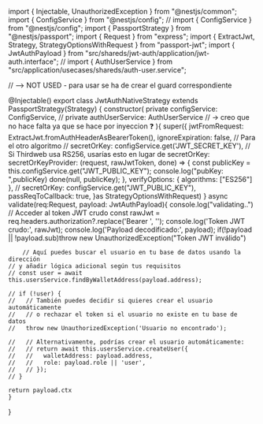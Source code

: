 import { Injectable, UnauthorizedException } from "@nestjs/common";
import { ConfigService } from "@nestjs/config";
// import { ConfigService } from "@nestjs/config";
import { PassportStrategy } from "@nestjs/passport";
import { Request } from "express";
import { ExtractJwt, Strategy, StrategyOptionsWithRequest } from "passport-jwt";
import { JwtAuthPayload } from "src/shareds/jwt-auth/application/jwt-auth.interface";
// import { AuthUserService } from "src/application/usecases/shareds/auth-user.service";

// --> NOT USED - para usar se ha de crear el guard correspondiente

@Injectable()
export class JwtAuthNativeStrategy extends PassportStrategy(Strategy) {
    constructor(
        private configService: ConfigService,
        // private authUserService: AuthUserService // -> creo que no hace falta ya que se hace por inyeccion ❓
    ){
        super({
            jwtFromRequest: ExtractJwt.fromAuthHeaderAsBearerToken(),
            ignoreExpiration: false,
            // Para el otro algoritmo
            // secretOrKey: configService.get<string>('JWT_SECRET_KEY'),
            // Si Thirdweb usa RS256, usarías esto en lugar de secretOrKey:
            secretOrKeyProvider: (request, rawJwtToken, done) => {
                const publicKey = this.configService.get<string>("JWT_PUBLIC_KEY");
                console.log("pubKey: ",publicKey)
                done(null, publicKey);
            },
            verifyOptions: {
                algorithms: ["ES256"]
            },
            // secretOrKey: configService.get<string>("JWT_PUBLIC_KEY"),
            passReqToCallback: true,
        }as StrategyOptionsWithRequest)
    }
    async validate(req:Request, payload: JwtAuthPayload){
        console.log("validating..")
        // Acceder al token JWT crudo
        const rawJwt = req.headers.authorization?.replace('Bearer ', '');
        console.log('Token JWT crudo:', rawJwt);
        console.log('Payload decodificado:', payload);
            if(!payload || !payload.sub)throw new UnauthorizedException("Token JWT inválido")

        // Aquí puedes buscar el usuario en tu base de datos usando la dirección
    // y añadir lógica adicional según tus requisitos
    // const user = await this.usersService.findByWalletAddress(payload.address);
    
    // if (!user) {
    //   // También puedes decidir si quieres crear el usuario automáticamente
    //   // o rechazar el token si el usuario no existe en tu base de datos
    //   throw new UnauthorizedException('Usuario no encontrado');
      
    //   // Alternativamente, podrías crear el usuario automáticamente:
    //   // return await this.usersService.createUser({
    //   //   walletAddress: payload.address,
    //   //   role: payload.role || 'user',
    //   // });
    // }
    
    return payload.ctx
    }
}